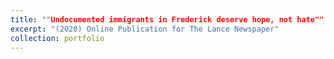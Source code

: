 ```yaml
---
title: ""Undocumented immigrants in Frederick deserve hope, not hate""
excerpt: "(2020) Online Publication for The Lance Newspaper"
collection: portfolio
---
```


